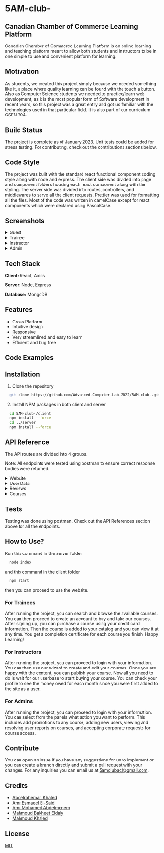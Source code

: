 # 5AM-club-

## Canadian Chamber of Commerce Learning Platform
Canadian Chamber of Commerce Learning Platform is an online learning and teaching platform meant to allow both students
and instructors to be in one simple to use and convenient platform for learning.

## Motivation
As students, we created this project simply because we needed something like it, a place where
quality learning can be found with the touch a button. Also as Computer Science students we needed 
to practice/learn web development, as it is the most popular form of Software development in recent years, so this project
was a great entry and got us familiar with the technologies used in that particular field.
It is also part of our curriculum CSEN 704.

## Build Status
The project is complete as of January 2023. Unit tests could be added for stress testing. For contributing, check out the contributions sections below.

## Code Style
The project was built with the standard react functional component coding style along with node and express. The client side was divided into page and component folders housing each react component along with the styling. The server side was divided into routes, controllers, and middlewares to serve all the client requests. Prettier was used for formatting all the files. Most of the code was written in camelCase except for react components which were declared using PascalCase.

## Screenshots
<details>
  <summary>Guest</summary>

![1](https://user-images.githubusercontent.com/99425163/210193774-5f68ebc4-3466-484f-a95b-d969d1b07ce4.png)
![2](https://user-images.githubusercontent.com/99425163/210193778-609b0213-b8ef-42ec-9111-e6d97c4f376a.png)
![3](https://user-images.githubusercontent.com/99425163/210193779-6d6909e1-88cd-43b2-b446-b5e6d6264be8.png)
![4](https://user-images.githubusercontent.com/99425163/210193781-011142f1-b634-4f59-9418-23fdeb4d0250.png)
![5](https://user-images.githubusercontent.com/99425163/210193782-ec2d4bfd-8c72-40b9-bf0e-67787fc0b595.png)
![6](https://user-images.githubusercontent.com/99425163/210193783-b451918a-9dfc-4d1a-bfc8-07e157049cd5.png)
![7](https://user-images.githubusercontent.com/99425163/210193785-f213f060-ece9-45e3-b6f6-77d1bee80aac.png)
  
</details>

<details>
  <summary>Trainee</summary>


![1](https://user-images.githubusercontent.com/99425163/210193797-950c1248-c6a8-4f05-9263-425d1af4a61e.png)
![2](https://user-images.githubusercontent.com/99425163/210193799-dc9550ab-af32-4885-baf5-193e36840ce5.png)
![3](https://user-images.githubusercontent.com/99425163/210193800-b85eb765-307d-491d-be4a-4754da20ae7a.png)
![4](https://user-images.githubusercontent.com/99425163/210193801-7502bddb-2524-4157-b3e1-5fd4abf35436.png)
![5](https://user-images.githubusercontent.com/99425163/210193805-23a6d3da-1ace-4993-b3c7-3db193c612ff.png)
![6](https://user-images.githubusercontent.com/99425163/210193808-48d5faaf-b988-4bf4-bdd7-831a845e2751.png)
![7](https://user-images.githubusercontent.com/99425163/210193811-15d2e799-5b26-4252-8381-b15ace769630.png)
![8](https://user-images.githubusercontent.com/99425163/210193813-b26f80e8-16ed-482f-8485-5944161a70ff.png)
</details>

<details>
  <summary>Instructor</summary>


![1](https://user-images.githubusercontent.com/99425163/210193870-714ea212-24ce-4396-a820-0aac7061aa66.png)
![2](https://user-images.githubusercontent.com/99425163/210193873-b961b84d-b63f-477e-9dfa-c34a0ac2656a.png)
![3](https://user-images.githubusercontent.com/99425163/210193874-38ab3bba-6c80-491a-8ba0-736f9f3ff95e.png)
![4](https://user-images.githubusercontent.com/99425163/210193876-2b9b8777-974c-4985-8cae-4ae46f2f8d3c.png)
![5](https://user-images.githubusercontent.com/99425163/210193877-8dd7dbc3-f60e-4135-9c27-accdfafdb63e.png)
![6](https://user-images.githubusercontent.com/99425163/210193879-e7cc41f1-c5d5-4fda-9c88-4f07cff429ec.png)
![7](https://user-images.githubusercontent.com/99425163/210193880-a1668316-4450-4e77-907e-e651cff77058.png)
![8](https://user-images.githubusercontent.com/99425163/210193881-012c528e-ce0f-41b5-8f39-aec11fcdddfc.png)
![9](https://user-images.githubusercontent.com/99425163/210193882-0538c5c8-5f67-42f7-8590-86c308762d23.png)
![10](https://user-images.githubusercontent.com/99425163/210193883-2b661031-357d-414d-b8c8-bd596bdb89e3.png)
</details>

<details>
  <summary>Admin</summary>

![1](https://user-images.githubusercontent.com/99425163/210193842-5c4ecdcc-5f4d-4d25-8db9-cd09b81d69c9.png)
![2](https://user-images.githubusercontent.com/99425163/210193843-9d2d2d6b-eb73-46f8-b218-b17d20711646.png)
![3](https://user-images.githubusercontent.com/99425163/210193844-1ecfe60e-4663-49a3-9773-9239b5a4d718.png)
![4](https://user-images.githubusercontent.com/99425163/210193845-6f2c90e1-f381-45b7-b97f-c988482978c6.png)
![5](https://user-images.githubusercontent.com/99425163/210193846-798005d5-2503-4c6e-8d17-164a04f74ea5.png)
![6](https://user-images.githubusercontent.com/99425163/210193847-1a65aa1b-77f2-46ba-8765-14fca7f59616.png)
![7](https://user-images.githubusercontent.com/99425163/210193848-838061a7-b9af-4d3c-a59f-cb9f37dee30d.png)

</details>

## Tech Stack
**Client:** React, Axios 

**Server:** Node, Express

**Database:** MongoDB

## Features
- Cross Platform
- Intuitive design
- Responsive
- Very streamlined and easy to learn
- Efficient and bug free

## Code Examples

## Installation
1) Clone the repository       
```bash
  git clone https://github.com/Advanced-Computer-Lab-2022/5AM-club-.git
```
2) Install NPM packages in both client and server
```bash
  cd 5AM-club-/client
  npm install --force
  cd ../server
  npm install --force
  ```
  
## API Reference

The API routes are divided into 4 groups.

Note: All endpoints were tested using postman to ensure correct response bodies were returned.

<details>
<summary> Website</summary>

**This endpoint fetches the contract from the database**

```http
GET/contract
```


Parameters: None.

**Accessible by:** Instructors

Response
```json
{"content":"This is a contract", "type":"contract"}
```

**This endpoint fetches the terms of service from the database**


```http
GET/terms-of-service
```

Parameters: None.

**Accessible by:**  Guests, Individual Trainees, Corporate Trainees, Instructors

Response
```json
{"content":"These are the terms of service", "type":"tos"}
```
</details>

<details>
<summary>User Data</summary>

**Fetches a user using his id**

```http
GET/get-user
```

| Parameter | Type     | Description                |
| :-------- | :------- | :------------------------- |
| `authorization` | `string` | **Required**. Holds the token for authorization.|
| `type` | `string` | **Required**. Specifies the type of user to be fetched.|

**Accessible by:** Individual Trainees, Corporate Trainees, Instructors, Admins

Response
```json
{"username":"corporate","password":"$2a$08$NZlSVgrj/hjKcWOKuazxB.0vA.777qDpiuPvwt3jotgnhMVEf2YXK","type":"corporate","firstName":"","lastName":"","gender":"","country":"United States","walletMoney":"0","courses":[]}
```

**Fetches all users' data**
```http
GET/get-users
```

| Parameter | Type     | Description                |
| :-------- | :------- | :------------------------- |
| `type` | `string` | **Required**. Specifies the type of users to be fetched.|

**Accessible by:** Individual Trainees, Corporate Trainees, Instructors, Admins

Response
```json
[
{"username":"corporate","password":"$2a$08$NZlSVgrj/hjKcWOKuazxB.0vA.777qDpiuPvwt3jotgnhMVEf2YXK","type":"corporate","firstName":"","lastName":"","gender":"","country":"United States","walletMoney":"0","courses":[]},{"username":"corporate2","password":"$2a$08$Ijewzx9FAKDikvHRWB.Vden4j1OAJAsNpjXf4drMT7DliStn2ggT.","type":"corporate","firstName":"Amr","lastName":"Mohamed","gender":"male","country":"United States","walletMoney":"0","courses":["63b34f81d21f21568822c23a"],"email":"amrmohamedyonis@gmail.com"}]
```
**Fetches the trainee's data associated with a specific course**
```http
GET/get-trainee-course
```
| Parameter | Type     | Description                |
| :-------- | :------- | :------------------------- |
| `authorization` | `string` | **Required**. Holds the token for authorization.|
| `courseid` | `string` | **Required**. Specifies the course.|

**Accessible by:** Individual Trainees, Corporate Trainees

Response
```json
{"courseId":"63b41b88a4407253aa5951ab","traineeId":"63b35175d21f21568822c464","progress":[false],"answers":[["-1","-1","-1","-1"]],"notes":[[]],"lastSection":"0","grades":["0"],"purchasingCost":"999.99","sent":false,"createdAt":"1672748088649","updatedAt":"1672748088649"}
```
**Fetches the instructor of a course**
```http
GET/get-course-instructor
```
| Parameter | Type     | Description                |
| :-------- | :------- | :------------------------- |
| `courseid` | `string` | **Required**. Specifies the course.|

**Accessible by:** Guests, Individual Trainees, Corporate Trainees, Instructors

Response
```json
{"username":"instructor2","password":"$2a$08$y62vIAnkebL467eUJaSW6OQOeeizU5ZgAiV6U31xdH5tjOkdBTmmC","email":"amr.younis@student.guc.edu.eg","country":"United States","rating":"0","biography":"This is my biography","courses":["63b34f81d21f21568822c23a"],"money_owed":[{"year":"2023","month":"1","amount":"599.98"}],"userReviews":[{"user":"63b41b22a4407253aa59501d","review":"instructor review","rating":"5"}]}
```
**Fetches the type a user using his Id**

```http
GET/get-user-type
```
| Parameter | Type     | Description                |
| :-------- | :------- | :------------------------- |
| `userid` | `string` | **Required**. Specifies the user.|

**Accessible by:** Guests

Response
```
"Instructor"
```
**Checks if a profile is complete for a user created by the admin**
```http
GET/complete-profile
```
| Parameter | Type     | Description                |
| :-------- | :------- | :------------------------- |
| `authorization` | `string` | **Required**. Holds the token for authorization.|


**Accessible by:** Corporate Trainees, Instuctors

Response
``` 
"true"
```
**Adds an admin user to the database**  
```http
POST/add-admin
```
| Parameter | Type     | Description                |
| :-------- | :------- | :------------------------- |
| `authorization` | `string` | **Required**. Holds the token for authorization.|

**Accessible by:** Admins

Request Body
```json
{"username":"admin","password":"$2a$08$tdURlKJUGvi9QyaTl7q3Yexc6wD.H6JNx4wQhxYxMyObnLZGPaDKy"}
```
Response
```
"Admin added successfully!"
```

**Adds an instructor user to the database**
```http
POST/add-instructor
```
| Parameter | Type     | Description                |
| :-------- | :------- | :------------------------- |
| `authorization` | `string` | **Required**. Holds the token for authorization.|

**Accessible by:** Admins

Request Body
```json
{"username":"instructor","password":"$2a$08$tdURlKJUGvi9QyaTl7q3Yexc6wD.H6JNx4wQhxYxMyObnLZGPaDKy"}
```
Response
```
"Instructor added successfully!"
```
**Adds a corporate trainee user to the database**
```http
POST/add-corporate-trainee
```
| Parameter | Type     | Description                |
| :-------- | :------- | :------------------------- |
| `authorization` | `string` | **Required**. Holds the token for authorization.|

**Accessible by:** Admins

Request Body
```json
{"username":"corporate","password":"Corporate-@2001"}
```
Response
```
"Trainee added successfully!"
```
**Adds an individual trainee user to the database**
```http
POST/signUp
```
Parameters: None.

**Accessible by:** Guests

Request Body
```json
{"username":"admin","password":"Admin-@2001","email":"amrmohamedyonis@gmail.com","gender":"male","firstName":"Amr","lastName":"Mohamed"}
```
Response
```
"Trainee added successfully!"
```
**Allow the user to access the main home page**
```http
POST/login
```
| Parameter | Type     | Description                |
| :-------- | :------- | :------------------------- |
| `authorization` | `string` | **Required**. Holds the token for authorization.|

**Accessible by:** Guests

Request Body
```json
{"username":"admin","password":"Admin-@2001"}
```
Response
```json
{
      "type":"admin",
      "username": "admin",
      "country":"United States",
    }
```

**Logs out a user from the site**
```http
GET/logout
```
Parameters: None.

**Accessible by:** Individual Trainees, Corporate Trainees, Instructors, Admins

Response
```
"logging out!!"
```
**Changes the country of a user to the selected country**
```http
PUT/set-country
```
| Parameter | Type     | Description                |
| :-------- | :------- | :------------------------- |
| `authorization` | `string` | Holds the token for authorization.|

**Accessible by:** Guests, Individual Trainees, Corporate Trainees, Instructors, Admins

Request Body
```json
{"country":"egypt"}
```
**Changes the personal information of an instructor in the database**
```http
PUT/edit-personal-info
```
| Parameter | Type     | Description                |
| :-------- | :------- | :------------------------- |
| `authorization` | `string` | **Required**. Holds the token for authorization.|

**Accessible by:** Instructors

Request Body
```json
{"email":"amrmohamedyonis2@gmail.com","biography":"This is my biography2"}
```
Response
```json
{"username":"instructor2","password":"$2a$08$y62vIAnkebL467eUJaSW6OQOeeizU5ZgAiV6U31xdH5tjOkdBTmmC","email":"amrmohamedyonis2@gmail.com","country":"United States","rating":"0","biography":"This is my biography2","courses":["63b34f81d21f21568822c23a"],"money_owed":[{"year":"2023","month":"1","amount":"599.98"}],"userReviews":[{"user":"63b41b22a4407253aa59501d","review":"instructor review","rating":"5"}]}
```
**Updates the data of a trainee for a specific course**
```http
PUT/edit-trainee-course
```
| Parameter | Type     | Description                |
| :-------- | :------- | :------------------------- |
| `traineeId` | `string` | **Required**. Specifies the trainee.|
| `courseId` | `string` | **Required**. Specifies the course.|

**Accessible by:** Individual Trainees, Corporate Trainees.

Request Body
```json 
{"progress":[true],"answers":[["-1","-1","-1","-1"]],"notes":[[]],"lastSection":"0","grades":["0"]}

```
Response
```
{"courseId":"63b41b88a4407253aa5951ab","63b35175d21f21568822c464","progress":[true],"answers":[["-1","-1","-1","-1"]],"notes":[[]],"lastSection":"0","grades":["0"],"purchasingCost":"999.99","sent":false,"createdAt":"1672748088649","updatedAt":"1672748088649"}
```
**Sends an email to a user to change his/her password**
```http
PUT/change-password-email
```
| Parameter | Type     | Description                |
| :-------- | :------- | :------------------------- |
| `email` | `string` | **Required**. The user's email.|

**Accessible by:** Individual Trainees, Coporate Trainees, Instructors

Response
```
"email sent"
```
**Submits a report from a user**
```http
POST/report-problem
```
| Parameter | Type     | Description                |
| :-------- | :------- | :------------------------- |
| `authorization` | `string` | **Required**. Holds the token for authorization.|


**Accessible by:** Individual Trainees, Coporate Trainees, Instructors

Request Body
```json
{
"courseName":"Test Course",
"problemType":"technical",
"problem":"This is a problem"}
```

Response
```
"Problem reported successfully!"
```

**Fetches all the submitted problems by a user**
```http
GET/view-problems
```
| Parameter | Type     | Description                |
| :-------- | :------- | :------------------------- |
| `authorization` | `string` | **Required**. Holds the token for authorization.|

**Accessible by:** Individual Trainees, Corporate Trainees, Instructors

Response 
```json
  [{"userId":"63b35175d21f21568822c464","username":"individual","courseName":"Test Course","problemType":"financial","problem":"This is a problem 2","status":"unseen","comments":[],"createdAt":"1672696255786","updatedAt":"1672696255786"}]  
```

**Adds a follow up to the report**
```http
PUT/follow-up
```
| Parameter | Type     | Description                |
| :-------- | :------- | :------------------------- |
| `id` | `string` | **Required**. Specifies the report.|

**Accessible by:** Individual Trainees, Corporate Trainees, Instructors

Request Body
```json
{"description":"Follow up",
"createdAt":"2023-01-03T12:00:00.947Z"}  
```
  
Response 
```
"comment added successfully" 
```
**Sets the problem status**  
```http
PUT/set-problem-status
```
| Parameter | Type     | Description                |
| :-------- | :------- | :------------------------- |
| `id` | `string` | **Required**. Specifies the report.|

**Accessible by:** Admins

Request Body
```json
  {status:"resolved"}
```
  
Response 
```json
["userId":"63b41653a4407253aa594b8e","username":"hadwa.hassan","courseName":"Test Course","problemType":"technical","problem":"can't refund","status":"resolved","comments":[{"description":"Follow up","createdAt":"2023-01-03T12:00:00.947Z"}],"createdAt":"1672747084528","updatedAt":"1672747227527"},{"userId":"63b34ec7d21f21568822c219","username":"instructor2","courseName":"Test Course","problemType":"technical","problem":"This is a problem","status":"unseen","comments":[],"createdAt":"1672695695111","updatedAt":"1672695695111"}]
```
**Sends a certificate to the trainees by email upon finishing a course**
```http
PUT/send-certificate
```
| Parameter | Type     | Description                |
| :-------- | :------- | :------------------------- |
| `courseId` | `string` | **Required**. Specifies the course.|
| `traineeId` | `string` | **Required**. Specifies the trainee.|


**Accessible by:** Individual Trainees, Corporate Trainees

Response
```
"email sent"
```
**Changes the password for a user** 
```http
PUT/change-password
```
**Changes the password of a user that forgot the old password**
```http
PUT/change-forgotten-password
```
**Fetches the amount of money in the wallet of the trainee**
```http
GET/wallet-money
```
**Pays for a course**
```http
POST/pay
```
**Requests a refund**
```http
PUT/refund
```
**Updates a user's profile**
```http
PUT/update-profile
```
**Adds a course to an individual trainee**
```http
POST/add-course-to-individual
```

</details>

<details>
<summary> Reviews</summary>
  
**Fetches the reviews of an instructor**
```http
GET/my-reviews
```
**Fetches a trainee's reviews for a specific course and its instructors**
```http
GET/my-courses/${id}/get-my-reviews
```
**Adds a review and rating for one of the instructors**
```http
POST/my-courses/${id}/instructors/${id}/add-review
```
**Adds a review and rating for an owned course**
```http
POST/my-courses/${id}/add-review
```
**Edits a review and rating for one of the instructors** 
```http
PUT/my-courses/${id}/instructors/${id}/edit-review
```
**Edits a review and rating for an owned course**

```http
PUT/my-courses/${id}/edit-review
```
**Deletes a review and rating for an owned course**
``` http
DELETE/my-courses/${id}/delete-review
```
**Deletes a review and rating for one of the instructors** 
```http
DELETE/my-courses/${id}/instructors/${id}/delete-review
```
</details>

  <details>
<summary> Courses</summary>
  
**Fetches the user's courses**
```http
GET/my-courses
```
**Fetches all published courses**
```http
GET/courses
```
**Fetches the data of owned courses with any data associated with it (like instructors data, owners data ...etc)**

```http
GET/my-populated-courses
```
**Fetches the data of all courses**
```http
GET/populated-courses
```
**Fetches the maximum and minimum price of owned courses**
```http
GET/my-courses/my-course-max-min
```
**Fetches the maximum and minimum price of all courses**
```http
GET/courses/course-max-min
```
**Fetches the subjects of owned courses**
```http
GET/courses/my-course-subjects
```
**Fetches the subjects of all courses**
```http
GET/courses/course-subjects
```
**Increament the number of view for a course**
```http
PUT/my-courses/increament-views${courseId}
```
**Fetches a specific course**
```http
GET/courses/${courseId}
```
**Fetches a specific course with any data associated with it (like instructors data, owners data ...etc)**
```http
GET/populated-courses/${courseId}
```
**Fetches all corporate requests for courses**
```http
GET/course-requests
```

**Fetches all reports issued by users**
```http
GET/reports
```
Parameters: None.
  
**Accessible by:** Admins

Response
```json
  ["userId":"63b35175d21f21568822c464","username":"individual","courseName":"Test Course","problemType":"financial","problem":"This is a problem 2","status":"unseen","comments":[],"createdAt":"1672696255786","updatedAt":"1672696255786"},{"userId":"63b34ec7d21f21568822c219","username":"instructor2","courseName":"Test Course","problemType":"technical","problem":"This is a problem","status":"unseen","comments":[],"createdAt":"1672695695111","updatedAt":"1672695695111"}]
```
**Creates a new course**
```http
POST/create-course
```
**Deletes a specified course**  
```http
DELETE/my-courses/${courseId}/delete-course
```
**Edits course details**
```http
PUT/my-courses/edit-course/${courseid}
```
**Sets a promotion on a course**
```http
PUT/my-courses/${courseid}/set-promotion
```
**Sets a promotion for multiple courses**
```http
PUT/set-multiple-promotions
```
**Adds a section to a specified subtitle**
```http
PUT/my-courses/edit-course/${courseid}/${subtitleid}/add-section
```
**Adds a subtitle to a specific course**
```http
PUT/my-courses/edit-course/${courseid}/add-subtitle
```
**Edits a specified subtitle to a specific course**
```http
PUT/my-courses/edit-course/${courseid}/edit-subtitle/${subtitleid}
```
**Edits a specified section in a specific subtitle to a specific course**
```http
PUT/my-courses/edit-course/${courseid}/${subtitleid}/edit-section/${sectionid}
```  
**Deletes a specified subtitle to a specific course**
```http
PUT/my-courses/edit-course/${courseid}/delete-subtitle/${subtitleid}/
```
**Deletes a specified section in a specific subtitle to a specific course**
```http
PUT/my-courses/edit-course/${courseid}/${subtitleid}/delete-section/${sectionid}
```
**Adds a corporate course request**
```http
PUT/courses/${courseId}/course-request
```
**Accepts a corporate course request**
```http
PUT/courses/${courseId}/accept-course-request
```
**Rejects a corporate course request**
```http
PUT/courses/${courseId}/reject-course-request
```

  </details>
 
## Tests
Testing was done using postman. Check out the API References section above for all the endpoints.

## How to Use?
Run this command in the server folder
```bash
  node index
```
and this command in the client folder
```bash
  npm start
```
then you can proceed to use the website.
### For Trainees
After running the project, you can search and browse the available courses. You can then proceed to create an account to buy and take our courses. After signing up, you can purchase a course using your credit card information. Then the course is added to your catalog and you can view it at any time. You get a completion certificate for each course you finish. Happy Learning!
### For Instructors
After running the project, you can proceed to login with your information. You can then use our wizard to create and edit your courses. Once you are happy with the content, you can publish your course. Now all you need to do is wait for our userbase to start buying your course. You can check your profile to see the money owed for each month since you were first added to the site as a user.
### For Admins
After running the project, you can proceed to login with your information. You can select from the panels what action you want to perform. This includes add promotions to any course, adding new users, viewing and resolving user reports on courses, and accepting corporate requests for course access.

## Contribute
You can open an issue if you have any suggestions for us to implement or you can create a branch directly and submit a pull request with your changes. For any inquiries you can email us at 5amclubacl@gmail.com.

## Credits
- [Abdelraheman Khaled](https://github.com/abdelrahmankhaled2001)
- [Amr Esmaeel El-Said](https://github.com/AmrKollohm)
- [Amr Mohamed Abdelmonem](https://github.com/IrrationalInteger)
- [Mahmoud Bakheet Eldaly](https://github.com/Mahmoud-Eldaly)
- [Mahmoud Khaled](https://github.com/mahmouddkhaledd)

## License
[MIT](https://choosealicense.com/licenses/mit/)
